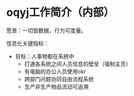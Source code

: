 # oqyj工作简介（内部）



愿景：一切皆数据，行为可度量。

信息化关键指标：

* 目标：人事物都在系统中
  * 打通各系统之间人员信息的壁垒（强制主页）
  * 有电脑的办公人员使用okr
  * 跨部门问题协同自由流程系统
  * 生产非生产物品流动可追溯

 

